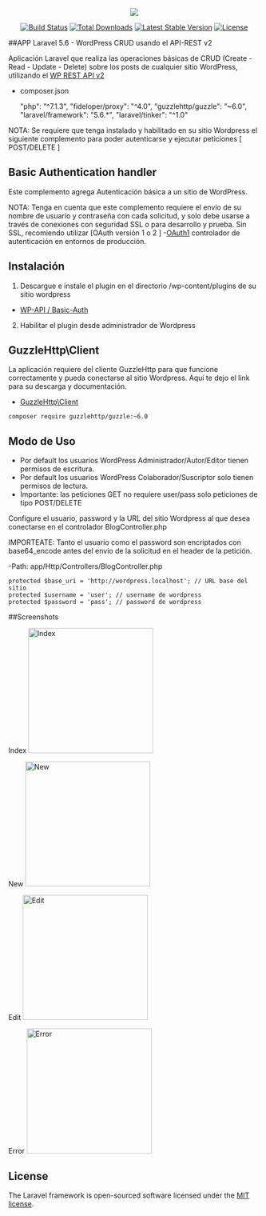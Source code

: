 <p align="center"><img src="https://laravel.com/assets/img/components/logo-laravel.svg"></p>

<p align="center">
<a href="https://travis-ci.org/laravel/framework"><img src="https://travis-ci.org/laravel/framework.svg" alt="Build Status"></a>
<a href="https://packagist.org/packages/laravel/framework"><img src="https://poser.pugx.org/laravel/framework/d/total.svg" alt="Total Downloads"></a>
<a href="https://packagist.org/packages/laravel/framework"><img src="https://poser.pugx.org/laravel/framework/v/stable.svg" alt="Latest Stable Version"></a>
<a href="https://packagist.org/packages/laravel/framework"><img src="https://poser.pugx.org/laravel/framework/license.svg" alt="License"></a>
</p>


##APP Laravel 5.6 - WordPress CRUD usando el API-REST v2

Aplicación Laravel que realiza las operaciones básicas de CRUD (Create - Read - Update - Delete) sobre los posts de cualquier sitio WordPress, utilizando el [WP REST API v2](http://v2.wp-api.org/)

- composer.json

    "php": "^7.1.3",
    "fideloper/proxy": "^4.0",
    "guzzlehttp/guzzle": "~6.0",
    "laravel/framework": "5.6.*",
    "laravel/tinker": "^1.0"


NOTA: Se requiere que tenga instalado y habilitado en su sitio Wordpress el siguiente complemento para poder autenticarse  y ejecutar peticiones [ POST/DELETE ]


## Basic Authentication handler


Este complemento agrega Autenticación básica a un sitio de WordPress.

NOTA: Tenga en cuenta que este complemento requiere el envío de su nombre de usuario y contraseña con cada
solicitud, y solo debe usarse a través de conexiones con seguridad SSL o para
desarrollo y prueba. Sin SSL, recomiendo utilizar 
[OAuth versión 1 o 2 ] -[OAuth1](https://github.com/WP-API/OAuth1)   controlador de autenticación en entornos de producción.

## Instalación

1. Descargue e instale el plugin en el directorio /wp-content/plugins de su sitio wordpress
 - [WP-API / Basic-Auth](https://github.com/WP-API/Basic-Auth)

2. Habilitar el plugin desde administrador de Wordpress


## GuzzleHttp\Client
La aplicación requiere del cliente GuzzleHttp para que funcione correctamente y pueda conectarse al sitio Wordpress.
Aquí te dejo el link para su descarga y documentación.

- [GuzzleHttp\Client](http://docs.guzzlephp.org/en/stable/overview.html)

```
composer require guzzlehttp/guzzle:~6.0
```

## Modo de Uso
- Por default los usuarios WordPress Administrador/Autor/Editor tienen permisos de escritura.
- Por default los usuarios WordPress Colaborador/Suscriptor solo tienen permisos de lectura. 
- Importante: las peticiones GET no requiere user/pass solo peticiones de tipo POST/DELETE

Configure el usuario, password y la URL del sitio Wordpress al que desea conectarse en el controlador BlogController.php

IMPORTEATE: Tanto el usuario como el password son encriptados con base64_encode antes del envío de la solicitud en el header de la petición. 

-Path: app/Http/Controllers/BlogController.php

    protected $base_uri = 'http://wordpress.localhost'; // URL base del sitio
    protected $username = 'user'; // username de wordpress
    protected $password = 'pass'; // password de wordpress


##Screenshots

Index
<img src="http://miguelzdanovich.com/img/demo-app-laravel/index.png" width="250" alt="Index">

New
<img src="http://miguelzdanovich.com/img/demo-app-laravel/new.png" width="250" alt="New">

Edit
<img src="http://miguelzdanovich.com/img/demo-app-laravel/edit.png" width="250" alt="Edit">

Error
<img src="http://miguelzdanovich.com/img/demo-app-laravel/error.png" width="250" alt="Error">

## License

The Laravel framework is open-sourced software licensed under the [MIT license](https://opensource.org/licenses/MIT).
